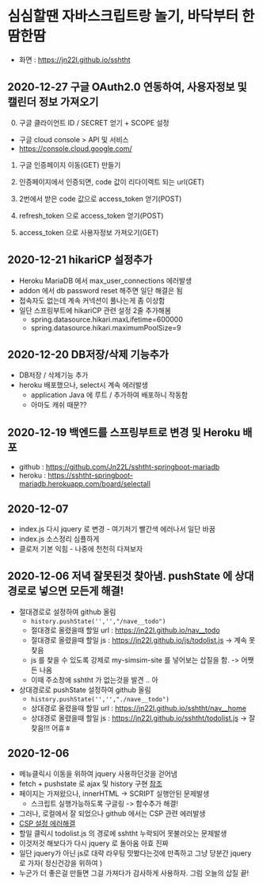 # 심심할땐 자바스크립트랑 놀기, 바닥부터 한땀한땀

- 화면 : <https://jn22l.github.io/sshtht>

## 2020-12-27 구글 OAuth2.0 연동하여, 사용자정보 및 캘린더 정보 가져오기

0. 구글 클라이언트 ID / SECRET 얻기 + SCOPE 설정

- 구글 cloud console > API 및 서비스
- https://console.cloud.google.com/

1. 구글 인증페이지 이동(GET) 만들기

2. 인증페이지에서 인증되면, code 값이 리다이렉트 되는 url(GET)

3. 2번에서 받은 code 값으로 access_token 얻기(POST)

4. refresh_token 으로 access_token 얻기(POST)

5. access_token 으로 사용자정보 가져오기(GET)

## 2020-12-21 hikariCP 설정추가

- Heroku MariaDB 에서 max_user_connections 에러발생
- addon 에서 db password reset 해주면 일단 해결은 됨
- 접속자도 없는데 계속 커넥션이 풀나는게 좀 이상함
- 일단 스프링부트에 hikariCP 관련 설정 2줄 추가해봄
  - spring.datasource.hikari.maxLifetime=600000
  - spring.datasource.hikari.maximumPoolSize=9

## 2020-12-20 DB저장/삭제 기능추가

- DB저장 / 삭제기능 추가
- heroku 배포했으나, select시 계속 에러발생
  - application Java 에 루트 / 추가하여 배포하니 작동함
  - 아마도 캐쉬 때문??

## 2020-12-19 백엔드를 스프링부트로 변경 및 Heroku 배포

- github : <https://github.com/Jn22L/sshtht-springboot-mariadb>
- heroku : <https://sshtht-springboot-mariadb.herokuapp.com/board/selectall>

## 2020-12-07

- index.js 다시 jquery 로 변경 - 여기저기 빨간색 에러나서 일단 바꿈
- index.js 소스정리 심플하게
- 클로저 기본 익힘 - 나중에 천천히 다져보자

## 2020-12-06 저녁 잘못된것 찾아냄. pushState 에 상대경로로 넣으면 모든게 해결!

- 절대경로로 설정하여 github 올림
  - `history.pushState('','',"/nave__todo")`
  - 절대경로 올렸을때 할일 url : https://jn22l.github.io/nav__todo
  - 절대경로 올렸을때 할일 js : https://jn22l.github.io/js/todolist.js -> 계속 못찾음
  - js 를 찾을 수 있도록 강제로 my-simsim-site 를 넣어보는 삽질을 함. -> 어쨋든 나옴
  - 이때 주소창에 sshtht 가 없는것을 발견 .. 아
- 상대경로로 pushState 설정하여 github 올림
  - `history.pushState('','',"./nave__todo")`
  - 상대경로 올렸을때 할일 url : https://jn22l.github.io/sshtht/nav__home
  - 상대경로 올렸을때 할일 js : https://jn22l.github.io/sshtht/todolist.js -> 잘찾음!!! 어휴ㅎ

## 2020-12-06

- 메뉴클릭시 이동을 위하여 jquery 사용하던것을 걷어냄
- fetch + pushstate 로 ajax 및 history 구현 [참조](https://poiemaweb.com/js-spa)
- 페이지는 가져왔으나, innerHTML -> SCRIPT 실행안된 문제발생
  - 스크립트 실행가능하도록 구글링 -> 함수추가 해결!
- 그러나, 로컬에서 잘 되었으나 github 에서는 CSP 관련 에러발생
- [CSP 설정 에러해결](https://developers.google.com/web/fundamentals/security/csp?hl=ko)
- 할일 클릭시 todolist.js 의 경로에 sshtht 누락되어 못불러오는 문제발생
- 이것저것 해보다가 다시 jquery 로 돌아옴 아효 진짜
- 일단 jquery가 아닌 js로 대략 라우팅 맛봤다는것에 만족하고 그냥 당분간 jquery 로 가자( 정신건강을 위하여 )
- 누군가 더 좋은걸 만들면 그걸 가져다가 감사하게 사용하자. 그럼 오늘의 삽질 끝!

